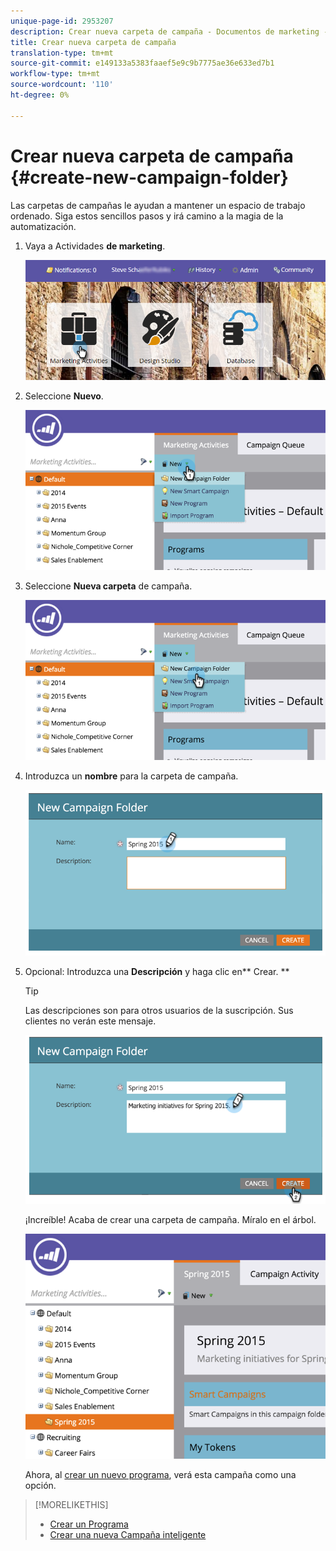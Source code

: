 ```yaml
---
unique-page-id: 2953207
description: Crear nueva carpeta de campaña - Documentos de marketing - Documentación del producto
title: Crear nueva carpeta de campaña
translation-type: tm+mt
source-git-commit: e149133a5383faaef5e9c9b7775ae36e633ed7b1
workflow-type: tm+mt
source-wordcount: '110'
ht-degree: 0%

---
```



# Crear nueva carpeta de campaña {#create-new-campaign-folder}

Las carpetas de campañas le ayudan a mantener un espacio de trabajo ordenado. Siga estos sencillos pasos y irá camino a la magia de la automatización.

1. Vaya a Actividades **de marketing**.

   ![](assets/login-marketing-activities.png)

1. Seleccione **Nuevo**.

   ![](assets/image2015-2-25-7-3a57-3a18.png)

1. Seleccione **Nueva carpeta** de campaña.

   ![](assets/image2015-2-25-7-3a58-3a15.png)

1. Introduzca un **nombre** para la carpeta de campaña.

   ![](assets/image2015-2-25-8-3a0-3a20.png)

1. Opcional: Introduzca una **Descripción** y haga clic en** Crear. **

   >[!TIP]
   >
   >Las descripciones son para otros usuarios de la suscripción. Sus clientes no verán este mensaje.

   ![](assets/image2015-2-25-8-3a9-3a3.png)

   ¡Increíble! Acaba de crear una carpeta de campaña. Míralo en el árbol.

   ![](assets/image2015-2-25-8-3a10-3a29.png)

   Ahora, al [crear un nuevo programa](../../../product-docs/core-marketo-concepts/programs/creating-programs/create-a-program.md), verá esta campaña como una opción.

>[!MORELIKETHIS]
>
>* [Crear un Programa](../../../product-docs/core-marketo-concepts/programs/creating-programs/create-a-program.md)
>* [Crear una nueva Campaña inteligente](../../../product-docs/core-marketo-concepts/smart-campaigns/creating-a-smart-campaign/create-a-new-smart-campaign.md)

>



